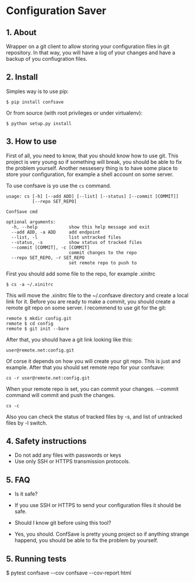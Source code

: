 # Configuration Saver

## 1. About

Wrapper on a git client to allow storing your configuration files in git repository. In that way, you will have a log
of your changes and have a backup of you confiugration files.

## 2. Install

Simples way is to use pip:

```
$ pip install confsave
```

Or from source (with root privileges or under virtualenv):

```
$ python setup.py install
```

## 3. How to use

First of all, you need to know, that you should know how to use git. This project is very young so if something will
break, you should be able to fix the problem yourself.
Another nessesery thing is to have some place to store your configuration, for example a shell account on some server.

To use confsave is yo use the `cs` command.

```
usage: cs [-h] [--add ADD] [--list] [--status] [--commit [COMMIT]]
          [--repo SET_REPO]

ConfSave cmd

optional arguments:
  -h, --help            show this help message and exit
  --add ADD, -a ADD     add endpoint
  --list, -l            list untracked files
  --status, -s          show status of tracked files
  --commit [COMMIT], -c [COMMIT]
                        commit changes to the repo
  --repo SET_REPO, -r SET_REPO
                        set remote repo to push to
```

First you should add some file to the repo, for example .xinitrc

```
$ cs -a ~/.xinitrc
```

This will move the .xinitrc file to the ~/.confsave directory and create a local link for it.
Before you are ready to make a commit, you should create a remote git repo on some server. I recommend to use git for
the git:

```
remote $ mkdir config.git
remote $ cd config
remote $ git init --bare
```
After that, you should have a git link looking like this:

```
user@remote.net:config.git
```

Of corse it depends on how you will create your git repo. This is just and example.
After that you should set remote repo for your confsave:

```
cs -r user@remote.net:config.git
```

When your remote repo is set, you can commit your changes. --commit command will commit and push the changes.

```
cs -c
```

Also you can check the status of tracked files by -s, and list of untracked files by -l switch.

## 4. Safety instructions
- Do not add any files with passwords or keys
- Use only SSH or HTTPS transmission protocols.

## 5. FAQ
- Is it safe?
- If you use SSH or HTTPS to send your configuration files it should be safe.

- Should I know git before using this tool?
- Yes, you should. ConfSave is pretty young project so if anything strange happend, you should be able to fix the
    problem by yourself.

## 5. Running tests

$ pytest confsave --cov confsave --cov-report html
